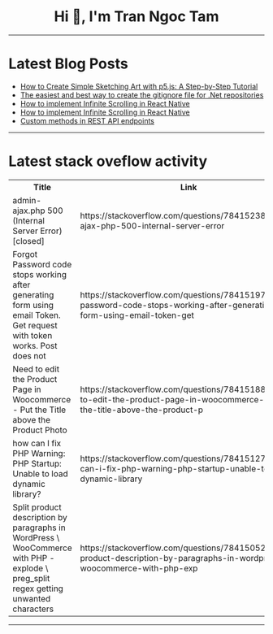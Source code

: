 <h1 align="center">Hi 👋, I'm Tran Ngoc Tam</h1>

---

# Latest Blog Posts 
<!-- BLOG-POST-LIST:START -->
- [How to Create Simple Sketching Art with p5.js: A Step-by-Step Tutorial](https://dev.to/devmirx/how-to-create-simple-sketching-art-with-p5js-a-step-by-step-tutorial-ama)
- [The easiest and best way to create the gitignore file for .Net repositories](https://dev.to/henriqueholtz/the-easiest-and-best-way-to-create-the-gitignore-file-for-net-repositories-1h35)
- [How to implement Infinite Scrolling in React Native](https://dev.to/ghostkeeper10/how-to-implement-infinite-scrolling-in-react-native-4h9i)
- [How to implement Infinite Scrolling in React Native](https://dev.to/ghostkeeper10/how-to-implement-infinite-scrolling-in-react-native-ig)
- [Custom methods in REST API endpoints](https://dev.to/kirekov/custom-methods-in-rest-api-endpoints-3l29)
<!-- BLOG-POST-LIST:END -->

---

# Latest stack oveflow activity
<table>
  <tr><th>Title</th><th>Link</th></tr>
  <!-- STACKOVERFLOW:START --><tr><td>admin-ajax.php 500 &lpar;Internal Server Error&rpar; [closed]</td><td>https://stackoverflow.com/questions/78415238/admin-ajax-php-500-internal-server-error</td></tr><tr><td>Forgot Password code stops working after generating form using email Token. Get request with token works. Post does not</td><td>https://stackoverflow.com/questions/78415197/forgot-password-code-stops-working-after-generating-form-using-email-token-get</td></tr><tr><td>Need to edit the Product Page in Woocommerce - Put the Title above the Product Photo</td><td>https://stackoverflow.com/questions/78415188/need-to-edit-the-product-page-in-woocommerce-put-the-title-above-the-product-p</td></tr><tr><td>how can I fix PHP Warning: PHP Startup: Unable to load dynamic library?</td><td>https://stackoverflow.com/questions/78415127/how-can-i-fix-php-warning-php-startup-unable-to-load-dynamic-library</td></tr><tr><td>Split product description by paragraphs in WordPress \ WooCommerce with PHP -explode \ preg_split regex getting unwanted characters</td><td>https://stackoverflow.com/questions/78415052/split-product-description-by-paragraphs-in-wordpress-woocommerce-with-php-exp</td></tr><!-- STACKOVERFLOW:END -->
</table>

---


